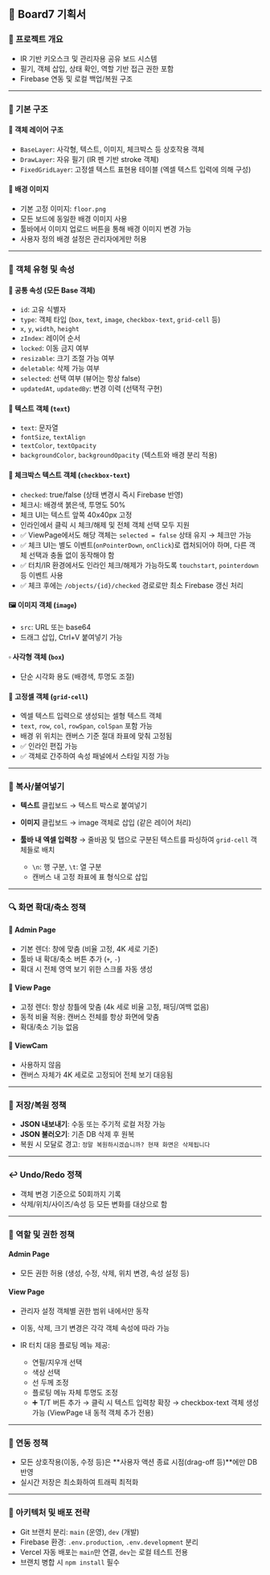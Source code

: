 ## 📄 Board7 기획서

### 🎯 프로젝트 개요

* IR 기반 키오스크 및 관리자용 공유 보드 시스템
* 필기, 객체 삽입, 상태 확인, 역할 기반 접근 권한 포함
* Firebase 연동 및 로컬 백업/복원 구조

---

### 🧱 기본 구조

#### 📁 객체 레이어 구조

* `BaseLayer`: 사각형, 텍스트, 이미지, 체크박스 등 상호작용 객체
* `DrawLayer`: 자유 필기 (IR 펜 기반 stroke 객체)
* `FixedGridLayer`: 고정셀 텍스트 표현용 테이블 (엑셀 텍스트 입력에 의해 구성)

#### 🎨 배경 이미지

* 기본 고정 이미지: `floor.png`
* 모든 보드에 동일한 배경 이미지 사용
* 툴바에서 이미지 업로드 버튼을 통해 배경 이미지 변경 가능
* 사용자 정의 배경 설정은 관리자에게만 허용

---

### 🧩 객체 유형 및 속성

#### 📌 공통 속성 (모든 Base 객체)

* `id`: 고유 식별자
* `type`: 객체 타입 (`box`, `text`, `image`, `checkbox-text`, `grid-cell` 등)
* `x`, `y`, `width`, `height`
* `zIndex`: 레이어 순서
* `locked`: 이동 금지 여부
* `resizable`: 크기 조절 가능 여부
* `deletable`: 삭제 가능 여부
* `selected`: 선택 여부 (뷰어는 항상 false)
* `updatedAt`, `updatedBy`: 변경 이력 (선택적 구현)

#### 🔹 텍스트 객체 (`text`)

* `text`: 문자열
* `fontSize`, `textAlign`
* `textColor`, `textOpacity`
* `backgroundColor`, `backgroundOpacity` (텍스트와 배경 분리 적용)

#### 🔸 체크박스 텍스트 객체 (`checkbox-text`)

* `checked`: true/false (상태 변경시 즉시 Firebase 반영)
* 체크시: 배경색 붉은색, 투명도 50%
* 체크 UI는 텍스트 앞쪽 40x40px 고정
* 인라인에서 클릭 시 체크/해제 및 전체 객체 선택 모두 지원
* ✅ ViewPage에서도 해당 객체는 `selected = false` 상태 유지 → 체크만 가능
* ✅ 체크 UI는 별도 이벤트(`onPointerDown`, `onClick`)로 캡처되어야 하며, 다른 객체 선택과 충돌 없이 동작해야 함
* ✅ 터치/IR 환경에서도 인라인 체크/해제가 가능하도록 `touchstart`, `pointerdown` 등 이벤트 사용
* ✅ 체크 후에는 `/objects/{id}/checked` 경로로만 최소 Firebase 갱신 처리

#### 🖼 이미지 객체 (`image`)

* `src`: URL 또는 base64
* 드래그 삽입, Ctrl+V 붙여넣기 가능

#### ▫️ 사각형 객체 (`box`)

* 단순 시각화 용도 (배경색, 투명도 조절)

#### 🧾 고정셀 객체 (`grid-cell`)

* 엑셀 텍스트 입력으로 생성되는 셀형 텍스트 객체
* `text`, `row`, `col`, `rowSpan`, `colSpan` 포함 가능
* 배경 위 위치는 캔버스 기준 절대 좌표에 맞춰 고정됨
* ✅ 인라인 편집 가능
* ✅ 객체로 간주하여 속성 패널에서 스타일 지정 가능

---

### 🧾 복사/붙여넣기

* **텍스트** 클립보드 → 텍스트 박스로 붙여넣기
* **이미지** 클립보드 → image 객체로 삽입 (같은 레이어 처리)
* **툴바 내 엑셀 입력창** → 줄바꿈 및 탭으로 구분된 텍스트를 파싱하여 `grid-cell` 객체들로 배치

  * `\n`: 행 구분, `\t`: 열 구분
  * 캔버스 내 고정 좌표에 표 형식으로 삽입

---

### 🔍 화면 확대/축소 정책

#### 📍 Admin Page

* 기본 렌더: 창에 맞춤 (비율 고정, 4K 세로 기준)
* 툴바 내 확대/축소 버튼 추가 (`+`, `-`)
* 확대 시 전체 영역 보기 위한 스크롤 자동 생성

#### 📍 View Page

* 고정 렌더: 항상 창틀에 맞춤 (4k 세로 비율 고정, 패딩/여백 없음)
* 동적 비율 적용: 캔버스 전체를 항상 화면에 맞춤
* 확대/축소 기능 없음

#### 📍 ViewCam

* 사용하지 않음
* 캔버스 자체가 4K 세로로 고정되어 전체 보기 대응됨

---

### 💾 저장/복원 정책

* **JSON 내보내기**: 수동 또는 주기적 로컬 저장 가능
* **JSON 불러오기**: 기존 DB 삭제 후 원복
* 복원 시 모달로 경고: `정말 복원하시겠습니까? 현재 화면은 삭제됩니다`

---

### ↩️ Undo/Redo 정책

* 객체 변경 기준으로 50회까지 기록
* 삭제/위치/사이즈/속성 등 모든 변화를 대상으로 함

---

### 👥 역할 및 권한 정책

#### Admin Page

* 모든 권한 허용 (생성, 수정, 삭제, 위치 변경, 속성 설정 등)

#### View Page

* 관리자 설정 객체별 권한 범위 내에서만 동작
* 이동, 삭제, 크기 변경은 각각 객체 속성에 따라 가능
* IR 터치 대응 플로팅 메뉴 제공:

  * 연필/지우개 선택
  * 색상 선택
  * 선 두께 조정
  * 플로팅 메뉴 자체 투명도 조정
  * ➕ T/T 버튼 추가 → 클릭 시 텍스트 입력창 확장 → checkbox-text 객체 생성 가능 (ViewPage 내 동적 객체 추가 전용)

---

### 🔄 연동 정책

* 모든 상호작용(이동, 수정 등)은 \*\*사용자 액션 종료 시점(drag-off 등)\*\*에만 DB 반영
* 실시간 저장은 최소화하여 트래픽 최적화

---

### 🧱 아키텍처 및 배포 전략

* Git 브랜치 분리: `main` (운영), `dev` (개발)
* Firebase 환경: `.env.production`, `.env.development` 분리
* Vercel 자동 배포는 `main`만 연결, `dev`는 로컬 테스트 전용
* 브랜치 병합 시 `npm install` 필수
